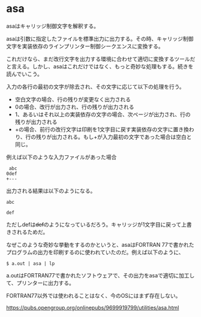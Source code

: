 # asa

asaはキャリッジ制御文字を解釈する。

asaは引数に指定したファイルを標準出力に出力する。その時、キャリッジ制御文字を実装依存のラインプリンター制御シークエンスに変換する。

これだけなら、まだ改行文字を出力する環境に合わせて適切に変換するツールだと言える。しかし、asaはこれだけではなく、もっと奇妙な処理もする。続きを読んでいこう。

入力の各行の最初の文字が除去され、その文字に応じて以下の処理を行う。

+ 空白文字の場合、行の残りが変更なく出力される
+ 0の場合、改行が出力され、行の残りが出力される
+ 1、あるいはそれ以上の実装依存の文字の場合、次ページが出力され、行の残りが出力される
+ +の場合、前行の改行文字は印刷を1文字目に戻す実装依存の文字に置き換わり、行の残りが出力される。もし+が入力最初の文字であった場合は空白と同じ。

例えば以下のような入力ファイルがあった場合

~~~
 abc
0def
+---
~~~

出力される結果は以下のようになる。

~~~
abc

def
~~~

ただしdefは~~def~~のようになっているだろう。キャリッジが1文字目に戻って上書きされるためだ。

なぜこのような奇妙な挙動をするのかというと、asaはFORTRAN 77で書かれたプログラムの出力を印刷するのに使われていたのだ。例えば以下のように、

~~~
$ a.out | asa | lp
~~~

a.outはFORTRAN77で書かれたソフトウェアで、その出力をasaで適切に加工して、プリンターに出力する。

FORTRAN77以外では使われることはなく、今のOSにはまず存在しない。

<https://pubs.opengroup.org/onlinepubs/9699919799/utilities/asa.html>
